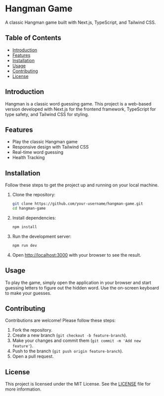 # Hangman Game

A classic Hangman game built with Next.js, TypeScript, and Tailwind CSS.

## Table of Contents

- [Introduction](#introduction)
- [Features](#features)
- [Installation](#installation)
- [Usage](#usage)
- [Contributing](#contributing)
- [License](#license)

## Introduction

Hangman is a classic word guessing game. This project is a web-based version developed with Next.js for the frontend framework, TypeScript for type safety, and Tailwind CSS for styling.

## Features

- Play the classic Hangman game
- Responsive design with Tailwind CSS
- Real-time word guessing
- Health Tracking

## Installation

Follow these steps to get the project up and running on your local machine.

1. Clone the repository:
    ```bash
    git clone https://github.com/your-username/hangman-game.git
    cd hangman-game
    ```

2. Install dependencies:
    ```bash
    npm install
    ```

3. Run the development server:
    ```bash
    npm run dev
    ```

4. Open [http://localhost:3000](http://localhost:3000) with your browser to see the result.

## Usage

To play the game, simply open the application in your browser and start guessing letters to figure out the hidden word. Use the on-screen keyboard to make your guesses.

## Contributing

Contributions are welcome! Please follow these steps:

1. Fork the repository.
2. Create a new branch (`git checkout -b feature-branch`).
3. Make your changes and commit them (`git commit -m 'Add new feature'`).
4. Push to the branch (`git push origin feature-branch`).
5. Open a pull request.

## License

This project is licensed under the MIT License. See the [LICENSE](LICENSE) file for more information.

